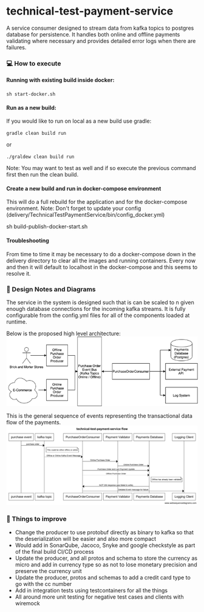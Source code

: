 # technical-test-payment-service
A service consumer designed to stream data from kafka topics to postgres database for persistence. It handles both online and offline payments validating where necessary and provides detailed error logs when there are failures.

### :computer: How to execute

#### Running with existing build inside docker:

`sh start-docker.sh`

#### Run as a new build:
If you would like to run on local as a new build use gradle:

`gradle clean build run`

or

`./graldew clean build run`

Note: You may want to test as well and if so execute the previous command first then run the clean build.

#### Create a new build and run in docker-compose environment

This will do a full rebuild for the application and for the docker-compose environment.
Note: Don't forget to update your config (delivery/TechnicalTestPaymentService/bin/config_docker.yml)

sh build-publish-docker-start.sh

#### Troubleshooting

From time to time it may be necessary to do a docker-compose down in the delivery directory to clear all the images and running containers. Every now and then it will default to localhost in the docker-compose and this seems to resolve it.

### :memo: Design Notes and Diagrams

The service in the system is designed such that is can be scaled to n given enough database connections for the incoming kafka streams. It is fully configurable from the config.yml files for all of the components loaded at runtime.

Below is the proposed high level architecture:
![Pipeline Diagram](diagrams/System_Architecture_Technical_Test_Payment_System.png)

This is the general sequence of events representing the transactional data flow of the payments.
![Pipeline Diagram](diagrams/technical-test-payment-service-flow.png)

### :pushpin: Things to improve
- Change the producer to use protobuf directly as binary to kafka so that the deserialization will be easier and also more compact
- Would add in SonarQube, Jacoco, Snyke and google checkstyle as part of the final build CI/CD process
- Update the producer, and all protos and schema to store the currency as micro and add in currency type so as not to lose monetary precision and preserve the currency unit
- Update the producer, protos and schemas to add a credit card type to go with the cc number
- Add in integration tests using testcontainers for all the things
- All around more unit testing for negative test cases and clients with wiremock